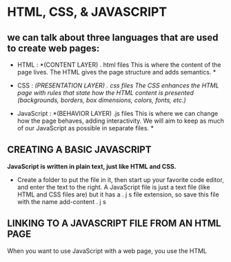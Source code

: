  # HTML, CSS, & JAVASCRIPT
 
 ## we can talk about three languages that are used to create web pages: 
 - HTML : *(CONTENT LAYER) . html files
This is where the content of the page lives. The HTML gives the page structure and adds semantics. *


 - CSS : *(PRESENTATION LAYER) . css files
The CSS enhances the HTML page with rules that state how the HTML content is presented (backgrounds, borders, box dimensions, colors, fonts, etc.)*
 
 
 - JavaScript : *(BEHAVIOR LAYER) .js files
This is where we can change how the page behaves, adding interactivity. We will aim to keep as much of our JavaScript as possible in separate files. *

## CREATING A BASIC JAVASCRIPT 
**JavaScript is written in plain text, just like HTML and CSS.**

- Create a folder to put the file in it, then start up your favorite code editor, and enter the text to the right. A JavaScript file is just a text file (like HTML and CSS files are) but it has a . j s file extension, so save this file with the name add-content . j s


## LINKING TO A JAVASCRIPT FILE FROM AN HTML PAGE 

When you want to use JavaScript with a web page, you use the HTML
<script> element to tell the browser it is coming across a script.
Its s re attribute tells people where the JavaScript file is stored.










